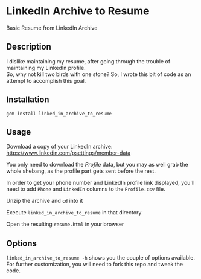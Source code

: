 LinkedIn Archive to Resume
============

Basic Resume from LinkedIn Archive

Description
-----------

I dislike maintaining my resume, after going through the trouble of maintaining my LinkedIn profile.  
So, why not kill two birds with one stone?  So, I wrote this bit of code as an attempt to accomplish
this goal.

Installation
------------

`gem install linked_in_archive_to_resume`

Usage
-----

Download a copy of your LinkedIn archive: https://www.linkedin.com/psettings/member-data

You only need to download the *Profile* data, but you may as well grab the whole shebang, as the
profile part gets sent before the rest.

In order to get your phone number and LinkedIn profile link displayed, you'll need to add `Phone` 
and `LinkedIn` columns to the `Profile.csv` file.

Unzip the archive and `cd` into it

Execute `linked_in_archive_to_resume` in that directory

Open the resulting `resume.html` in your browser

Options
-------

`linked_in_archive_to_resume -h` shows you the couple of options available.  For further customization,
you will need to fork this repo and tweak the code.
